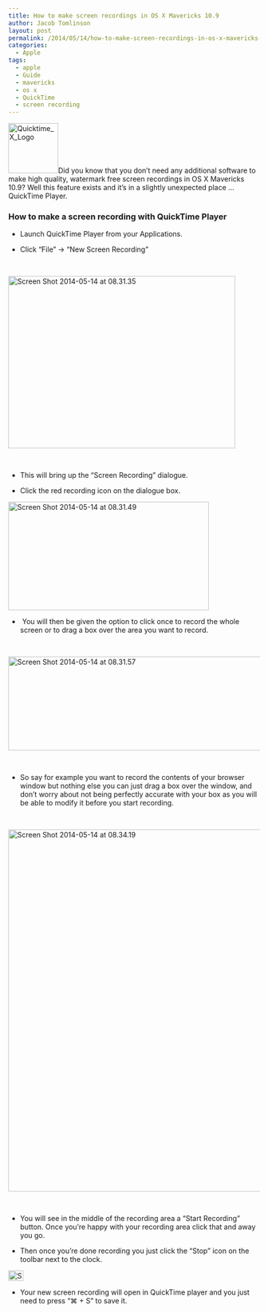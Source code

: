 ```yaml
---
title: How to make screen recordings in OS X Mavericks 10.9
author: Jacob Tomlinson
layout: post
permalink: /2014/05/14/how-to-make-screen-recordings-in-os-x-mavericks-10-9/
categories:
  - Apple
tags:
  - apple
  - Guide
  - mavericks
  - os x
  - QuickTime
  - screen recording
---
```

<a href="http://www.jacobtomlinson.co.uk/2014/05/14/how-to-make-screen-recordings-in-os-x-mavericks-10-9/quicktime_x_logo/" rel="attachment wp-att-811"><img class="alignright  wp-image-811" alt="Quicktime_X_Logo" src="http://www.jacobtomlinson.co.uk/wp-content/uploads/2014/05/Quicktime_X_Logo-200x200.png" width="100" height="100" /></a>Did you know that you don&#8217;t need any additional software to make high quality, watermark free screen recordings in OS X Mavericks 10.9? Well this feature exists and it&#8217;s in a slightly unexpected place &#8230; QuickTime Player.

### How to make a screen recording with QuickTime Player

*   Launch QuickTime Player from your Applications.

*   Click &#8220;File&#8221; -> &#8220;New Screen Recording&#8221;

&nbsp;

<a href="http://www.jacobtomlinson.co.uk/2014/05/14/how-to-make-screen-recordings-in-os-x-mavericks-10-9/screen-shot-2014-05-14-at-08-31-35/" rel="attachment wp-att-815"><img class="size-full wp-image-815 aligncenter" alt="Screen Shot 2014-05-14 at 08.31.35" src="http://www.jacobtomlinson.co.uk/wp-content/uploads/2014/05/Screen-Shot-2014-05-14-at-08.31.35.png" width="455" height="345" /></a>

&nbsp;

*   This will bring up the &#8220;Screen Recording&#8221; dialogue.

*   Click the red recording icon on the dialogue box.

<a href="http://www.jacobtomlinson.co.uk/2014/05/14/how-to-make-screen-recordings-in-os-x-mavericks-10-9/screen-shot-2014-05-14-at-08-31-49/" rel="attachment wp-att-816"><img class="alignnone size-full wp-image-816" alt="Screen Shot 2014-05-14 at 08.31.49" src="http://www.jacobtomlinson.co.uk/wp-content/uploads/2014/05/Screen-Shot-2014-05-14-at-08.31.49.png" width="402" height="217" /></a>

*    You will then be given the option to click once to record the whole screen or to drag a box over the area you want to record.

&nbsp;

<a href="http://www.jacobtomlinson.co.uk/2014/05/14/how-to-make-screen-recordings-in-os-x-mavericks-10-9/screen-shot-2014-05-14-at-08-31-57/" rel="attachment wp-att-817"><img class="alignnone size-full wp-image-817" alt="Screen Shot 2014-05-14 at 08.31.57" src="http://www.jacobtomlinson.co.uk/wp-content/uploads/2014/05/Screen-Shot-2014-05-14-at-08.31.57.png" width="875" height="188" /></a>

&nbsp;

*   So say for example you want to record the contents of your browser window but nothing else you can just drag a box over the window, and don&#8217;t worry about not being perfectly accurate with your box as you will be able to modify it before you start recording.

&nbsp;

<a href="http://www.jacobtomlinson.co.uk/2014/05/14/how-to-make-screen-recordings-in-os-x-mavericks-10-9/screen-shot-2014-05-14-at-08-34-19/" rel="attachment wp-att-818"><img class="alignnone size-full wp-image-818" alt="Screen Shot 2014-05-14 at 08.34.19" src="http://www.jacobtomlinson.co.uk/wp-content/uploads/2014/05/Screen-Shot-2014-05-14-at-08.34.19.png" width="1185" height="725" /></a>

&nbsp;

*   You will see in the middle of the recording area a &#8220;Start Recording&#8221; button. Once you&#8217;re happy with your recording area click that and away you go.

*   Then once you&#8217;re done recording you just click the &#8220;Stop&#8221; icon on the toolbar next to the clock.

<a href="http://www.jacobtomlinson.co.uk/2014/05/14/how-to-make-screen-recordings-in-os-x-mavericks-10-9/screen-shot-2014-05-14-at-08-34-33/" rel="attachment wp-att-819"><img class="alignnone size-full wp-image-819" alt="Screen Shot 2014-05-14 at 08.34.33" src="http://www.jacobtomlinson.co.uk/wp-content/uploads/2014/05/Screen-Shot-2014-05-14-at-08.34.33.png" width="30" height="21" /></a>

*   Your new screen recording will open in QuickTime player and you just need to press &#8220;⌘ + S&#8221; to save it.